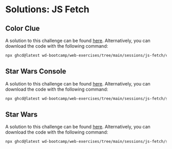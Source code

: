 # Solutions: JS Fetch

## Color Clue

A solution to this challenge can be found [here](https://github.com/wd-bootcamp/web-exercises/tree/main/sessions/js-fetch/color-clue_solution). Alternatively, you can download the code with the following command:

```bash
npx ghcd@latest wd-bootcamp/web-exercises/tree/main/sessions/js-fetch/color-clue_solution
```

## Star Wars Console

A solution to this challenge can be found [here](https://github.com/wd-bootcamp/web-exercises/tree/main/sessions/js-fetch/star-wars-console_solution). Alternatively, you can download the code with the following command:

```bash
npx ghcd@latest wd-bootcamp/web-exercises/tree/main/sessions/js-fetch/star-wars-console_solution
```

## Star Wars

A solution to this challenge can be found [here](https://github.com/wd-bootcamp/web-exercises/tree/main/sessions/js-fetch/star-wars_solution). Alternatively, you can download the code with the following command:

```bash
npx ghcd@latest wd-bootcamp/web-exercises/tree/main/sessions/js-fetch/star-wars_solution
```

